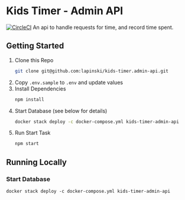 # Kids Timer - Admin API
[![CircleCI](https://circleci.com/gh/lapinski/kids-timer.admin-api.svg?style=svg)](https://circleci.com/gh/lapinski/kids-timer.admin-api)
An api to handle requests for time, and record time spent.

## Getting Started
1. Clone this Repo
    ```sh
    git clone git@github.com:lapinski/kids-timer.admin-api.git
    ```
2. Copy ```.env.sample``` to ```.env``` and update values
3. Install Dependencies
    ```sh
    npm install
    ```
4. Start Database (see below for details)
    ```sh
    docker stack deploy -c docker-compose.yml kids-timer-admin-api
    ```
5. Run Start Task
    ```sh
    npm start
    ```

## Running Locally

### Start Database
```$bash
docker stack deploy -c docker-compose.yml kids-timer-admin-api

```
